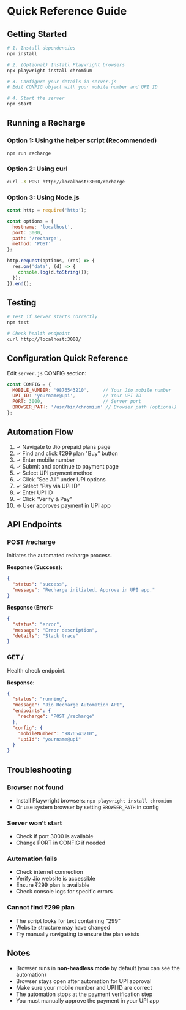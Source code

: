 # Quick Reference Guide

## Getting Started

```bash
# 1. Install dependencies
npm install

# 2. (Optional) Install Playwright browsers
npx playwright install chromium

# 3. Configure your details in server.js
# Edit CONFIG object with your mobile number and UPI ID

# 4. Start the server
npm start
```

## Running a Recharge

### Option 1: Using the helper script (Recommended)
```bash
npm run recharge
```

### Option 2: Using curl
```bash
curl -X POST http://localhost:3000/recharge
```

### Option 3: Using Node.js
```javascript
const http = require('http');

const options = {
  hostname: 'localhost',
  port: 3000,
  path: '/recharge',
  method: 'POST'
};

http.request(options, (res) => {
  res.on('data', (d) => {
    console.log(d.toString());
  });
}).end();
```

## Testing

```bash
# Test if server starts correctly
npm test

# Check health endpoint
curl http://localhost:3000/
```

## Configuration Quick Reference

Edit `server.js` CONFIG section:

```javascript
const CONFIG = {
  MOBILE_NUMBER: '9876543210',     // Your Jio mobile number
  UPI_ID: 'yourname@upi',          // Your UPI ID
  PORT: 3000,                      // Server port
  BROWSER_PATH: '/usr/bin/chromium' // Browser path (optional)
};
```

## Automation Flow

1. ✓ Navigate to Jio prepaid plans page
2. ✓ Find and click ₹299 plan "Buy" button
3. ✓ Enter mobile number
4. ✓ Submit and continue to payment page
5. ✓ Select UPI payment method
6. ✓ Click "See All" under UPI options
7. ✓ Select "Pay via UPI ID"
8. ✓ Enter UPI ID
9. ✓ Click "Verify & Pay"
10. → User approves payment in UPI app

## API Endpoints

### POST /recharge
Initiates the automated recharge process.

**Response (Success):**
```json
{
  "status": "success",
  "message": "Recharge initiated. Approve in UPI app."
}
```

**Response (Error):**
```json
{
  "status": "error",
  "message": "Error description",
  "details": "Stack trace"
}
```

### GET /
Health check endpoint.

**Response:**
```json
{
  "status": "running",
  "message": "Jio Recharge Automation API",
  "endpoints": {
    "recharge": "POST /recharge"
  },
  "config": {
    "mobileNumber": "9876543210",
    "upiId": "yourname@upi"
  }
}
```

## Troubleshooting

### Browser not found
- Install Playwright browsers: `npx playwright install chromium`
- Or use system browser by setting `BROWSER_PATH` in config

### Server won't start
- Check if port 3000 is available
- Change PORT in CONFIG if needed

### Automation fails
- Check internet connection
- Verify Jio website is accessible
- Ensure ₹299 plan is available
- Check console logs for specific errors

### Cannot find ₹299 plan
- The script looks for text containing "299"
- Website structure may have changed
- Try manually navigating to ensure the plan exists

## Notes

- Browser runs in **non-headless mode** by default (you can see the automation)
- Browser stays open after automation for UPI approval
- Make sure your mobile number and UPI ID are correct
- The automation stops at the payment verification step
- You must manually approve the payment in your UPI app
